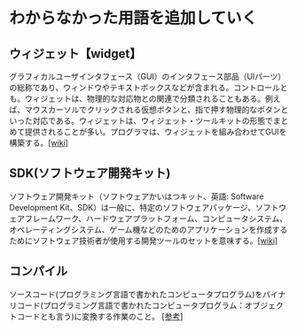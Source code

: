 # わからなかった用語を追加していく
## ウィジェット【widget】
グラフィカルユーザインタフェース（GUI）のインタフェース部品（UIパーツ）の総称であり、ウィンドウやテキストボックスなどが含まれる。コントロールとも。ウィジェットは、物理的な対応物との関連で分類されることもある。例えば、マウスカーソルでクリックされる仮想ボタンと、指で押す物理的なボタンといった対応である。ウィジェットは、ウィジェット・ツールキットの形態でまとめて提供されることが多い。プログラマは、ウィジェットを組み合わせてGUIを構築する。[[wiki]](https://ja.wikipedia.org/wiki/%E3%82%A6%E3%82%A3%E3%82%B8%E3%82%A7%E3%83%83%E3%83%88_(GUI))

## SDK(ソフトウェア開発キット)
ソフトウェア開発キット（ソフトウェアかいはつキット、英語: Software Development Kit、SDK）は一般に、特定のソフトウェアパッケージ、ソフトウェアフレームワーク、ハードウェアプラットフォーム、コンピュータシステム、オペレーティングシステム、ゲーム機などのためのアプリケーションを作成するためにソフトウェア技術者が使用する開発ツールのセットを意味する。[[wiki]](https://ja.wikipedia.org/wiki/%E3%82%BD%E3%83%95%E3%83%88%E3%82%A6%E3%82%A7%E3%82%A2%E9%96%8B%E7%99%BA%E3%82%AD%E3%83%83%E3%83%88)
## コンパイル
ソースコード(プログラミング言語で書かれたコンピュータプログラム)をバイナリコード(プログラミング言語で書かれたコンピュータプログラム：オブジェクトコードとも言う)に変換する作業のこと。
[[参考]](https://wa3.i-3-i.info/word186.html)

